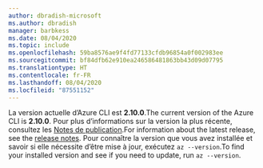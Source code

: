 ```yaml
---
author: dbradish-microsoft
ms.author: dbradish
manager: barbkess
ms.date: 08/04/2020
ms.topic: include
ms.openlocfilehash: 59ba8576ae9f4fd77133cfdb96854a0f002983ee
ms.sourcegitcommit: bf84dfb62e910ea246586481863bb43d09d07795
ms.translationtype: HT
ms.contentlocale: fr-FR
ms.lasthandoff: 08/04/2020
ms.locfileid: "87551152"
---
```

<span data-ttu-id="8af4e-101">La version actuelle d’Azure CLI est __2.10.0__.</span><span class="sxs-lookup"><span data-stu-id="8af4e-101">The current version of the Azure CLI is __2.10.0__.</span></span> <span data-ttu-id="8af4e-102">Pour plus d’informations sur la version la plus récente, consultez les [Notes de publication](../release-notes-azure-cli.md).</span><span class="sxs-lookup"><span data-stu-id="8af4e-102">For information about the latest release, see the [release notes](../release-notes-azure-cli.md).</span></span> <span data-ttu-id="8af4e-103">Pour connaître la version que vous avez installée et savoir si elle nécessite d’être mise à jour, exécutez `az --version`.</span><span class="sxs-lookup"><span data-stu-id="8af4e-103">To find your installed version and see if you need to update, run `az --version`.</span></span>
